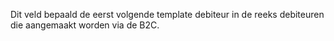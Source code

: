 Dit veld bepaald de eerst volgende template debiteur in de reeks debiteuren die aangemaakt worden via de B2C.